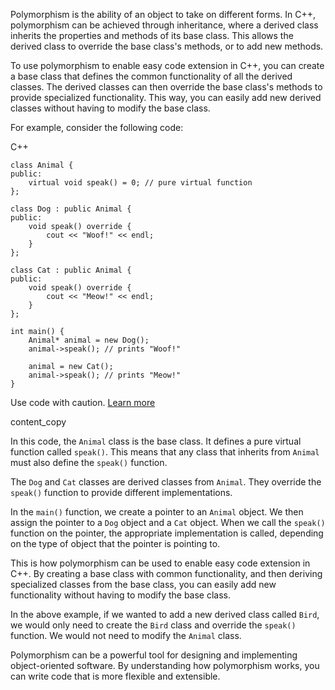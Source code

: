 Polymorphism is the ability of an object to take on different forms. In C++, polymorphism can be achieved through inheritance, where a derived class inherits the properties and methods of its base class. This allows the derived class to override the base class's methods, or to add new methods.

To use polymorphism to enable easy code extension in C++, you can create a base class that defines the common functionality of all the derived classes. The derived classes can then override the base class's methods to provide specialized functionality. This way, you can easily add new derived classes without having to modify the base class.

For example, consider the following code:

C++

```
class Animal {
public:
    virtual void speak() = 0; // pure virtual function
};

class Dog : public Animal {
public:
    void speak() override {
        cout << "Woof!" << endl;
    }
};

class Cat : public Animal {
public:
    void speak() override {
        cout << "Meow!" << endl;
    }
};

int main() {
    Animal* animal = new Dog();
    animal->speak(); // prints "Woof!"

    animal = new Cat();
    animal->speak(); // prints "Meow!"
}
```

Use code with caution. [Learn more](https://bard.google.com/faq#coding)

content_copy

In this code, the `Animal` class is the base class. It defines a pure virtual function called `speak()`. This means that any class that inherits from `Animal` must also define the `speak()` function.

The `Dog` and `Cat` classes are derived classes from `Animal`. They override the `speak()` function to provide different implementations.

In the `main()` function, we create a pointer to an `Animal` object. We then assign the pointer to a `Dog` object and a `Cat` object. When we call the `speak()` function on the pointer, the appropriate implementation is called, depending on the type of object that the pointer is pointing to.

This is how polymorphism can be used to enable easy code extension in C++. By creating a base class with common functionality, and then deriving specialized classes from the base class, you can easily add new functionality without having to modify the base class.

In the above example, if we wanted to add a new derived class called `Bird`, we would only need to create the `Bird` class and override the `speak()` function. We would not need to modify the `Animal` class.

Polymorphism can be a powerful tool for designing and implementing object-oriented software. By understanding how polymorphism works, you can write code that is more flexible and extensible.